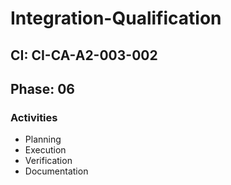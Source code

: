 # Integration-Qualification

## CI: CI-CA-A2-003-002
## Phase: 06

### Activities
- Planning
- Execution
- Verification
- Documentation
